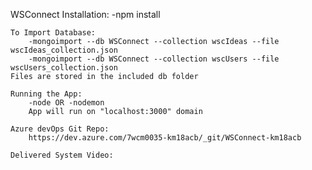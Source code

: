 WSConnect
    Installation:
        -npm install

    To Import Database:
        -mongoimport --db WSConnect --collection wscIdeas --file wscIdeas_collection.json
        -mongoimport --db WSConnect --collection wscUsers --file wscUsers_collection.json
    Files are stored in the included db folder

    Running the App:
        -node OR -nodemon
        App will run on "localhost:3000" domain

    Azure devOps Git Repo:
        https://dev.azure.com/7wcm0035-km18acb/_git/WSConnect-km18acb

    Delivered System Video:
        